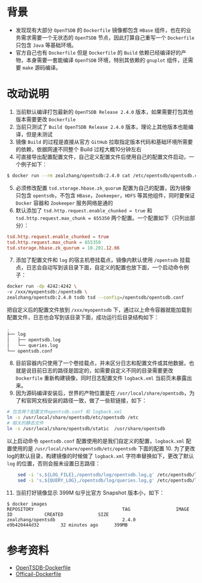 # 背景
- 发现现有大部分 `OpenTSDB` 的 `Dockerfile` 镜像都包含 `HBase` 组件，也在的业务需求需要一个无状态的 `OpenTSDB` 节点，因此打算自己重写一个 `Dockerfile` 只包含 `Java` 等基础环境。
- 官方自己也有 `Dockerfile` 但是 `Dockerfile` 的 `Build` 依赖已经编译好的产物，本身需要一套能编译 `OpenTSDB` 环境，特别其依赖的 `gnuplot` 组件，还需要 `make` 源码编译。

# 改动说明
1. 当前默认编译打包最新的  `OpenTSDB Release 2.4.0` 版本，如果需要打包其他版本需要更改 `Dockerfile`
2. 当前只测试了 `Build OpenTSDB Release 2.4.0` 版本，理论上其他版本也能编译，但是未测试
3. 镜像 `Build` 的过程是直接从官方 `GitHub` 拉取指定版本代码和基础环境所需要的依赖，依据网速不同整个 Build 过程大概10分钟左右
4. 可直接导出配置配置文件，自己定义配置文件后使用自己的配置文件启动，一个例子如下： 

```bash
$ docker run --rm zealzhang/opentsdb:2.4.0 cat /etc/opentsdb/opentsdb.conf > opentsdb.conf
```
5. 必须修改配置 `tsd.storage.hbase.zk_quorum` 配置为自己的配置，因为镜像只包含 `opentsdb`，不包含 `HBase`，`Zookeeper`，`HDFS` 等其他组件，同时要保证 `Docker` 容器和 `Zookeeper` 服务网络是通的
6. 默认添加了 `tsd.http.request.enable_chunked = true` 和 `tsd.http.request.max_chunk = 655350` 两个配置。一个配置如下（只列出部分）：

```conf
tsd.http.request.enable_chunked = true
tsd.http.request.max_chunk = 655350
tsd.storage.hbase.zk_quorum = 10.201.12.66
```
7. 添加了配置文件和 `log` 的宿主机卷挂载点，镜像内默认使用 `/opentsdb` 挂载点，日志会自动写到该目录下面，自定义的配置也放下面，一个启动命令例子：

```bash
docker run -dp 4242:4242 \
-v /xxx/myopentsdb:/opentsdb \
zealzhang/opentsdb:2.4.0 tsdb tsd --config=/opentsdb/opentsdb.conf
```
把自定义后的配置文件放到 `/xxx/myopentsdb` 下，通过以上命令容器就能加载到配置文件，日志也会写到该目录下面，成功运行后目录结构如下：

```bash
.
├── log
│   ├── opentsdb.log
│   └── queries.log
└── opentsdb.conf
```
8. 目前容器内只使用了一个卷挂载点，并未区分日志和配置文件或其他数据，也就是说目前日志的路径是固定的，如需要自定义不同的目录需要更改 `Dockerfile` 重新构建镜像，同时日志配置文件 `logback.xml` 当前页未暴露出来。
9. 因为源码编译安装后，世界的产物位置是在 `/usr/local/share/opentsdb`，为了和官网文档安装的路径一致，做了一些软链接，如下：

```bash
# 包含两个配置文件opentsdb.conf 和 logback.xml
ln -s /usr/local/share/opentsdb/etc/opentsdb /etc
# 相关的静态文件
ln -s /usr/local/share/opentsdb/static  /usr/share/opentsdb
```
以上启动命令 `opentsdb.conf` 配置使用的是我们自定义的配置，`logback.xml` 配置使用的是 `/usr/local/share/opentsdb/etc/opentsdb` 下面的配置
10. 为了更改log的默认目录，构建镜像的时候做了 `logback.xml` 字符串替换如下，更改了默认 `log` 的位置，否则会报未设置日志路径：

```bash
    sed -i 's,${LOG_FILE},/opentsdb/log/opentsdb.log,g' /etc/opentsdb/logback.xml
    sed -i 's,${QUERY_LOG},/opentsdb/log/queries.log,g' /etc/opentsdb/logback.xml
```
11. 当前打好镜像显示 399M 似乎比官方 Snapshot 版本小，如下：

```bah
$ docker images 
REPOSITORY                                 TAG                 IMAGE ID            CREATED             SIZE
zealzhang/opentsdb                         2.4.0               e9b420444d32        32 minutes ago      399MB
```

# 参考资料
- [OpenTSDB-Dockerfile](https://github.com/PeterGrace/opentsdb-docker/blob/master/Dockerfile)
- [Officail-Dockerfile](https://github.com/OpenTSDB/opentsdb/blob/master/tools/docker/Dockerfile)